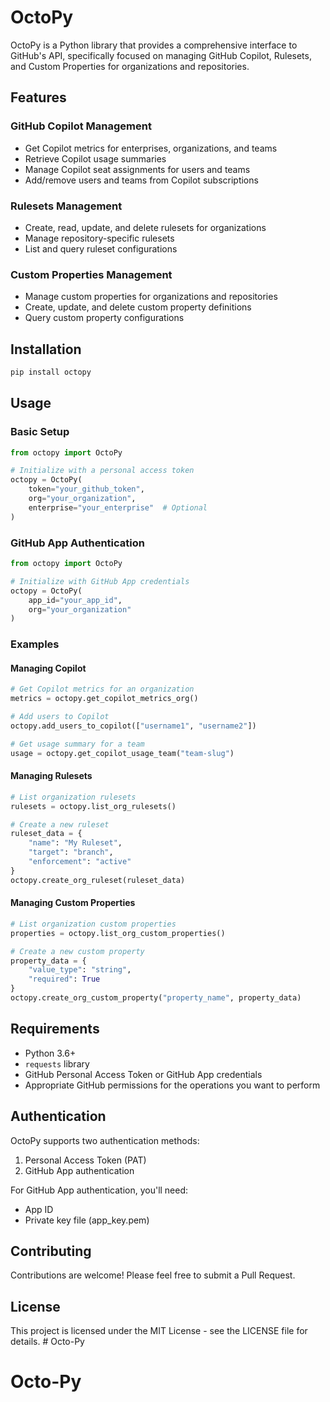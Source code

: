 # OctoPy

OctoPy is a Python library that provides a comprehensive interface to GitHub's API, specifically focused on managing GitHub Copilot, Rulesets, and Custom Properties for organizations and repositories.

## Features

### GitHub Copilot Management
- Get Copilot metrics for enterprises, organizations, and teams
- Retrieve Copilot usage summaries
- Manage Copilot seat assignments for users and teams
- Add/remove users and teams from Copilot subscriptions

### Rulesets Management
- Create, read, update, and delete rulesets for organizations
- Manage repository-specific rulesets
- List and query ruleset configurations

### Custom Properties Management
- Manage custom properties for organizations and repositories
- Create, update, and delete custom property definitions
- Query custom property configurations

## Installation

```bash
pip install octopy
```

## Usage

### Basic Setup

```python
from octopy import OctoPy

# Initialize with a personal access token
octopy = OctoPy(
    token="your_github_token",
    org="your_organization",
    enterprise="your_enterprise"  # Optional
)
```

### GitHub App Authentication

```python
from octopy import OctoPy

# Initialize with GitHub App credentials
octopy = OctoPy(
    app_id="your_app_id",
    org="your_organization"
)
```

### Examples

#### Managing Copilot

```python
# Get Copilot metrics for an organization
metrics = octopy.get_copilot_metrics_org()

# Add users to Copilot
octopy.add_users_to_copilot(["username1", "username2"])

# Get usage summary for a team
usage = octopy.get_copilot_usage_team("team-slug")
```

#### Managing Rulesets

```python
# List organization rulesets
rulesets = octopy.list_org_rulesets()

# Create a new ruleset
ruleset_data = {
    "name": "My Ruleset",
    "target": "branch",
    "enforcement": "active"
}
octopy.create_org_ruleset(ruleset_data)
```

#### Managing Custom Properties

```python
# List organization custom properties
properties = octopy.list_org_custom_properties()

# Create a new custom property
property_data = {
    "value_type": "string",
    "required": True
}
octopy.create_org_custom_property("property_name", property_data)
```

## Requirements

- Python 3.6+
- `requests` library
- GitHub Personal Access Token or GitHub App credentials
- Appropriate GitHub permissions for the operations you want to perform

## Authentication

OctoPy supports two authentication methods:
1. Personal Access Token (PAT)
2. GitHub App authentication

For GitHub App authentication, you'll need:
- App ID
- Private key file (app_key.pem)

## Contributing

Contributions are welcome! Please feel free to submit a Pull Request.

## License

This project is licensed under the MIT License - see the LICENSE file for details. # Octo-Py
# Octo-Py
